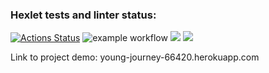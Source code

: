 ### Hexlet tests and linter status:
[![Actions Status](https://github.com/k0damaDEV/java-project-lvl4/workflows/hexlet-check/badge.svg)](https://github.com/k0damaDEV/java-project-lvl4/actions)
![example workflow](https://github.com/k0damaDEV/java-project-lvl4/actions/workflows/CI.yml/badge.svg)
<a href="https://codeclimate.com/github/k0damaDEV/java-project-lvl4/maintainability"><img src="https://api.codeclimate.com/v1/badges/f3ae95421cecdef66bac/maintainability" /></a>
<a href="https://codeclimate.com/github/k0damaDEV/java-project-lvl4/test_coverage"><img src="https://api.codeclimate.com/v1/badges/f3ae95421cecdef66bac/test_coverage" /></a>

Link to project demo: young-journey-66420.herokuapp.com
